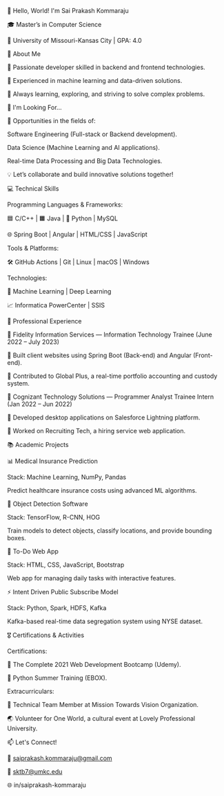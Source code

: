 👋 Hello, World! I'm Sai Prakash Kommaraju

🎓 Master’s in Computer Science

📍 University of Missouri-Kansas City | GPA: 4.0

🚀 About Me

🔹 Passionate developer skilled in backend and frontend technologies.

🔹 Experienced in machine learning and data-driven solutions.

🔹 Always learning, exploring, and striving to solve complex problems.

💼 I'm Looking For...

🌟 Opportunities in the fields of:

Software Engineering (Full-stack or Backend development).

Data Science (Machine Learning and AI applications).

Real-time Data Processing and Big Data Technologies.

💡 Let’s collaborate and build innovative solutions together!

💻 Technical Skills

Programming Languages & Frameworks:

🟦 C/C++ | 🟧 Java | 🐍 Python | MySQL

🌐 Spring Boot | Angular | HTML/CSS | JavaScript

Tools & Platforms:

🛠️ GitHub Actions | Git | Linux | macOS | Windows

Technologies:

🤖 Machine Learning | Deep Learning

📈 Informatica PowerCenter | SSIS

💼 Professional Experience

🏢 Fidelity Information Services — Information Technology Trainee
(June 2022 – July 2023)

🔹 Built client websites using Spring Boot (Back-end) and Angular (Front-end).

🔹 Contributed to Global Plus, a real-time portfolio accounting and custody system.

🏢 Cognizant Technology Solutions — Programmer Analyst Trainee Intern
(Jan 2022 – Jun 2022)

🔹 Developed desktop applications on Salesforce Lightning platform.

🔹 Worked on Recruiting Tech, a hiring service web application.

📚 Academic Projects

📊 Medical Insurance Prediction

Stack: Machine Learning, NumPy, Pandas

Predict healthcare insurance costs using advanced ML algorithms.

📸 Object Detection Software

Stack: TensorFlow, R-CNN, HOG

Train models to detect objects, classify locations, and provide bounding boxes.

📝 To-Do Web App

Stack: HTML, CSS, JavaScript, Bootstrap

Web app for managing daily tasks with interactive features.

⚡ Intent Driven Public Subscribe Model

Stack: Python, Spark, HDFS, Kafka

Kafka-based real-time data segregation system using NYSE dataset.

🎖️ Certifications & Activities

Certifications:

🌟 The Complete 2021 Web Development Bootcamp (Udemy).

🌟 Python Summer Training (EBOX).

Extracurriculars:

🎯 Technical Team Member at Mission Towards Vision Organization.

🌏 Volunteer for One World, a cultural event at Lovely Professional University.

📫 Let's Connect!

📧 saiprakash.kommaraju@gmail.com

📧 sktb7@umkc.edu

🌐 in/saiprakash-kommaraju

